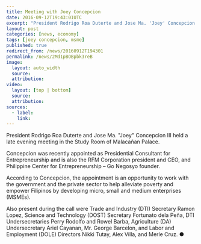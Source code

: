 ```yaml
---
title: Meeting with Joey Concepcion
date: 2016-09-12T19:43:01UTC
excerpt: "President Rodrigo Roa Duterte and Jose Ma. 'Joey' Concepcion III held a late evening meeting in the Study Room of Malacañan Palace."
layout: post
categories: [news, economy]
tags: [joey concepcion, msme]
published: true
redirect_from: /news/20160912T194301
permalink: /news/2Md1pBOBpbk3reB
image:
  layout: auto_width
  source: 
  attribution: 
video:
  layout: [top | bottom]
  source: 
  attribution: 
sources:
  - label:
    link:
---
```


President Rodrigo Roa Duterte and Jose Ma. "Joey" Concepcion III held a late evening meeting in the Study Room of Malacañan Palace.

Concepcion was recently appointed as Presidential Consultant for Entrepreneurship and is also the RFM Corporation president and CEO, and Philippine Center for Entrepreneurship – Go Negosyo founder.

According to Concepcion, the appointment is an opportunity to work with the government and the private sector to help alleviate poverty and empower Filipinos by developing micro, small and medium enterprises (MSMEs).

Also present during the call were Trade and Industry (DTI) Secretary Ramon Lopez, Science and Technology (DOST) Secretary Fortunato dela Peña, DTI Undersecretaries Perry Rodolfo and Rowel Barba, Agriculture (DA) Undersecretary Ariel Cayanan, Mr. George Barcelon, and Labor and Employment (DOLE) Directors Nikki Tutay, Alex Villa, and Merle Cruz.
&#x25cf;


